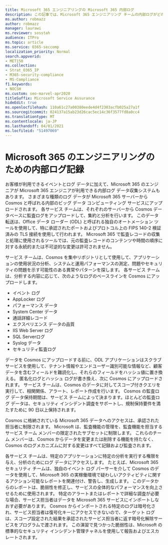 ```yaml
---
title: Microsoft 365 エンジニアリングの Microsoft 365 内部ログ
description: この記事では、Microsoft 365 エンジニアリング チームの内部ログがどのように機能するのかについて説明します。
ms.author: robmazz
author: robmazz
manager: laurawi
ms.reviewer: sosstah
audience: ITPro
ms.topic: article
ms.service: O365-seccomp
localization_priority: Normal
search.appverid:
- MET150
ms.collection:
- Strat_O365_IP
- M365-security-compliance
- MS-Compliance
f1.keywords:
- NOCSH
ms.custom: seo-marvel-apr2020
titleSuffix: Microsoft Service Assurance
hideEdit: true
ms.openlocfilehash: 110a61c27a00380eede4d4f2303acfb025a27a1f
ms.sourcegitcommit: 024137a15ab23d26cac5ec14c36f3577fd8a0cc4
ms.translationtype: MT
ms.contentlocale: ja-JP
ms.lasthandoff: 04/01/2021
ms.locfileid: "51497069"
---
```

# <a name="internal-logging-for-microsoft-365-engineering"></a>Microsoft 365 のエンジニアリングのための内部ログ記録

お客様が利用できるイベントとログ データに加えて、Microsoft 365 のエンジニアが Microsoft 365 エンジニアが利用できる内部ログ データ収集システムもあります。 さまざまな種類のログ データが Microsoft 365 サーバーから Cosmos と呼ばれる内部のビッグ データ コンピューティング サービスにアップロードされます。 各サービス チームは、それぞれのサーバーから Cosmos データベースに監査ログをアップロードして、集約と分析を行います。 このデータ転送は、Office データ ローダー (ODL) と呼ばれる独自のオートメーション ツールを使用して、特に承認されたポートおよびプロトコル上の FIPS 140-2 検証済みの TLS 接続を使用して行われます。 Microsoft 365 で監査レコードの収集と処理に使用されるツールでは、元の監査レコードのコンテンツや時間の順序に対する永続的または不可逆的な変更は許可されません。

サービス チームは、Cosmos を集中リポジトリとして使用して、アプリケーションの使用状況の分析、システムと運用パフォーマンスの測定、問題やセキュリティの問題を示す可能性のある異常やパターンを探します。 各サービス チームは、分析する内容に応じて、次のようなログのベースラインを Cosmos にアップロードします。

- イベント ログ
- AppLocker ログ
- パフォーマンス データ
- System Center データ
- 通話詳細レコード
- エクスペリエンス データの品質
- IIS Web Server ログ
- SQL Serverログ
- Syslog データ
- セキュリティ監査ログ

データを Cosmos にアップロードする前に、ODL アプリケーションはスクラブ サービスを使用して、テナント情報やエンドユーザー識別可能な情報など、顧客データを含むフィールドを難読化し、それらのフィールドをハッシュ値に置き換える。 匿名化ログとハッシュ ログが書き換え、次に Cosmos にアップロードされます。 サービス チームは、Cosmos のデータに対してスコープ付きクエリを実行して、相関関係、アラート、レポート作成を行います。 Cosmos の監査ログ データ保持期間は、サービス チームによって決まります。ほとんどの監査ログ データは、セキュリティ インシデント調査をサポートし、規制保持要件を満たすために 90 日以上保持されます。

Cosmos に格納されている Microsoft 365 データへのアクセスは、承認された担当者に制限されます。 Microsoft は、監査機能の管理を、監査機能を担当するサービス チーム メンバーの限定されたサブセットに制限します。 これらのチーム メンバーは、Cosmos からデータを変更または削除する機能を持たなく、Cosmos のログメカニズムに対する変更はすべて記録および監査されます。

各サービス チームは、特定のアプリケーションに特定の分析を実行する権限を与え、分析のためにログ データにアクセスします。 たとえば、Microsoft 365 セキュリティ チームは、独自のイベント ログ パーサーを介して Cosmos のデータを使用して、Microsoft 365 の実稼働環境で疑わしいアクティビティに関するアクション可能なレポートを関連付け、警告し、生成します。 このデータからのレポートは、脆弱性を修正し、サービスの全体的なパフォーマンスを向上させるために使用されます。 特定のアラートまたはレポートで詳細な調査が必要な場合、サービス担当者はデータを Microsoft 365 サービスにインポートしなおす必要があります。 Cosmos からインポートされる特定のログは暗号化され、サービス担当者は復号化キーにアクセスできないので、ターゲット ログは、スコープ設定された結果を承認されたサービス担当者に返す暗号化解除サービスをプログラムで渡されます。 この演習で見つかった脆弱性は、Microsoft の標準的なセキュリティ インシデント管理チャネルを使用して報告およびエスカレートされます。
